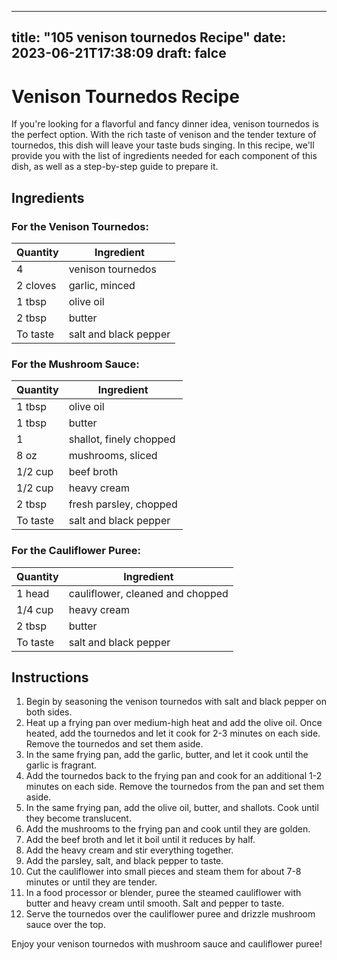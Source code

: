 
---
title: "105 venison tournedos Recipe"
date: 2023-06-21T17:38:09
draft: falce
---

# Venison Tournedos Recipe

If you're looking for a flavorful and fancy dinner idea, venison tournedos is the perfect option. With the rich taste of venison and the tender texture of tournedos, this dish will leave your taste buds singing. In this recipe, we'll provide you with the list of ingredients needed for each component of this dish, as well as a step-by-step guide to prepare it.

## Ingredients

### For the Venison Tournedos:
| Quantity | Ingredient |
| -------- | ---------- |
| 4        | venison tournedos |
| 2 cloves | garlic, minced |
| 1 tbsp   | olive oil |
| 2 tbsp   | butter |
| To taste | salt and black pepper |

### For the Mushroom Sauce:
| Quantity | Ingredient |
| -------- | ---------- |
| 1 tbsp    | olive oil |
| 1 tbsp    | butter |
| 1         | shallot, finely chopped |
| 8 oz     | mushrooms, sliced |
| 1/2 cup   | beef broth |
| 1/2 cup   | heavy cream |
| 2 tbsp    | fresh parsley, chopped |
| To taste | salt and black pepper |

### For the Cauliflower Puree:
| Quantity | Ingredient |
| -------- | ---------- |
| 1 head   | cauliflower, cleaned and chopped |
| 1/4 cup  | heavy cream |
| 2 tbsp   | butter |
| To taste | salt and black pepper |

## Instructions

1. Begin by seasoning the venison tournedos with salt and black pepper on both sides.
2. Heat up a frying pan over medium-high heat and add the olive oil. Once heated, add the tournedos and let it cook for 2-3 minutes on each side. Remove the tournedos and set them aside.
3. In the same frying pan, add the garlic, butter, and let it cook until the garlic is fragrant.
4. Add the tournedos back to the frying pan and cook for an additional 1-2 minutes on each side. Remove the tournedos from the pan and set them aside.
5. In the same frying pan, add the olive oil, butter, and shallots. Cook until they become translucent.
6. Add the mushrooms to the frying pan and cook until they are golden.
7. Add the beef broth and let it boil until it reduces by half.
8. Add the heavy cream and stir everything together.
9. Add the parsley, salt, and black pepper to taste.
10. Cut the cauliflower into small pieces and steam them for about 7-8 minutes or until they are tender.
11. In a food processor or blender, puree the steamed cauliflower with butter and heavy cream until smooth. Salt and pepper to taste.
12. Serve the tournedos over the cauliflower puree and drizzle mushroom sauce over the top.

Enjoy your venison tournedos with mushroom sauce and cauliflower puree!
